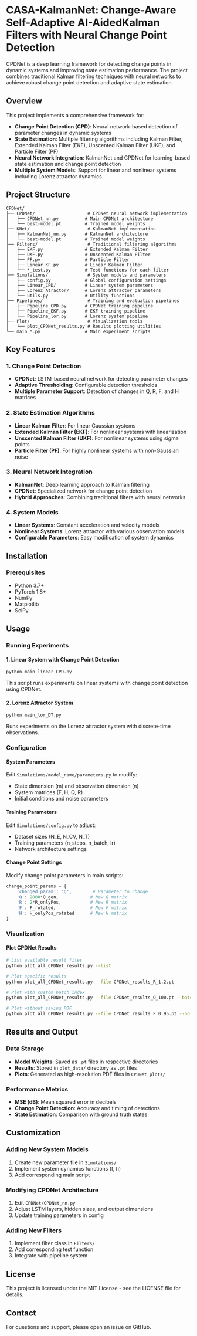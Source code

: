 # CASA-KalmanNet: Change-Aware Self-Adaptive AI-AidedKalman Filters with Neural Change Point Detection

CPDNet is a deep learning framework for detecting change points in dynamic systems and improving state estimation performance. The project combines traditional Kalman filtering techniques with neural networks to achieve robust change point detection and adaptive state estimation.

## Overview

This project implements a comprehensive framework for:
- **Change Point Detection (CPD)**: Neural network-based detection of parameter changes in dynamic systems
- **State Estimation**: Multiple filtering algorithms including Kalman Filter, Extended Kalman Filter (EKF), Unscented Kalman Filter (UKF), and Particle Filter (PF)
- **Neural Network Integration**: KalmanNet and CPDNet for learning-based state estimation and change point detection
- **Multiple System Models**: Support for linear and nonlinear systems including Lorenz attractor dynamics

## Project Structure

```
CPDNet/
├── CPDNet/                    # CPDNet neural network implementation
│   ├── CPDNet_nn.py          # Main CPDNet architecture
│   └── best-model.pt         # Trained model weights
├── KNet/                      # KalmanNet implementation
│   ├── KalmanNet_nn.py       # KalmanNet architecture
│   └── best-model.pt         # Trained model weights
├── Filters/                   # Traditional filtering algorithms
│   ├── EKF.py                # Extended Kalman Filter
│   ├── UKF.py                # Unscented Kalman Filter
│   ├── PF.py                 # Particle Filter
│   ├── Linear_KF.py          # Linear Kalman Filter
│   └── *_test.py             # Test functions for each filter
├── Simulations/               # System models and parameters
│   ├── config.py             # Global configuration settings
│   ├── Linear_CPD/           # Linear system parameters
│   ├── Lorenz_Atractor/      # Lorenz attractor parameters
│   └── utils.py              # Utility functions
├── Pipelines/                 # Training and evaluation pipelines
│   ├── Pipeline_CPD.py       # CPDNet training pipeline
│   ├── Pipeline_EKF.py       # EKF training pipeline
│   └── Pipeline_lor.py       # Lorenz system pipeline
├── Plot/                      # Visualization tools
│   └── plot_CPDNet_results.py # Results plotting utilities
└── main_*.py                 # Main experiment scripts
```

## Key Features

### 1. Change Point Detection
- **CPDNet**: LSTM-based neural network for detecting parameter changes
- **Adaptive Thresholding**: Configurable detection thresholds
- **Multiple Parameter Support**: Detection of changes in Q, R, F, and H matrices

### 2. State Estimation Algorithms
- **Linear Kalman Filter**: For linear Gaussian systems
- **Extended Kalman Filter (EKF)**: For nonlinear systems with linearization
- **Unscented Kalman Filter (UKF)**: For nonlinear systems using sigma points
- **Particle Filter (PF)**: For highly nonlinear systems with non-Gaussian noise

### 3. Neural Network Integration
- **KalmanNet**: Deep learning approach to Kalman filtering
- **CPDNet**: Specialized network for change point detection
- **Hybrid Approaches**: Combining traditional filters with neural networks

### 4. System Models
- **Linear Systems**: Constant acceleration and velocity models
- **Nonlinear Systems**: Lorenz attractor with various observation models
- **Configurable Parameters**: Easy modification of system dynamics

## Installation

### Prerequisites
- Python 3.7+
- PyTorch 1.8+
- NumPy
- Matplotlib
- SciPy
<!-- 
### Setup
1. Clone the repository:
```bash
git clone <repository-url>
cd CPDNet
```

2. Install dependencies:
```bash
pip install torch numpy matplotlib scipy
``` -->

## Usage

### Running Experiments

#### 1. Linear System with Change Point Detection
```bash
python main_linear_CPD.py
```
This script runs experiments on linear systems with change point detection using CPDNet.

#### 2. Lorenz Attractor System
```bash
python main_lor_DT.py
```
Runs experiments on the Lorenz attractor system with discrete-time observations.

### Configuration

#### System Parameters
Edit `Simulations/model_name/parameters.py` to modify:
- State dimension (m) and observation dimension (n)
- System matrices (F, H, Q, R)
- Initial conditions and noise parameters

#### Training Parameters
Edit `Simulations/config.py` to adjust:
- Dataset sizes (N_E, N_CV, N_T)
- Training parameters (n_steps, n_batch, lr)
- Network architecture settings

#### Change Point Settings
Modify change point parameters in main scripts:
```python
change_point_params = {
    'changed_param': 'Q',        # Parameter to change
    'Q': 2000*Q_gen,            # New Q matrix
    'R': 2*R_onlyPos,           # New R matrix
    'F': F_rotated,             # New F matrix
    'H': H_onlyPos_rotated      # New H matrix
}
```

### Visualization

#### Plot CPDNet Results
```bash
# List available result files
python plot_all_CPDNet_results.py --list

# Plot specific results
python plot_all_CPDNet_results.py --file CPDNet_results_R_1.2.pt

# Plot with custom batch index
python plot_all_CPDNet_results.py --file CPDNet_results_Q_100.pt --batch 5

# Plot without saving PDF
python plot_all_CPDNet_results.py --file CPDNet_results_F_0.95.pt --no-save
```

## Results and Output

### Data Storage
- **Model Weights**: Saved as `.pt` files in respective directories
- **Results**: Stored in `plot_data/` directory as `.pt` files
- **Plots**: Generated as high-resolution PDF files in `CPDNet_plots/`

### Performance Metrics
- **MSE (dB)**: Mean squared error in decibels
- **Change Point Detection**: Accuracy and timing of detections
- **State Estimation**: Comparison with ground truth states

## Customization

### Adding New System Models
1. Create new parameter file in `Simulations/`
2. Implement system dynamics functions (f, h)
3. Add corresponding main script

### Modifying CPDNet Architecture
1. Edit `CPDNet/CPDNet_nn.py`
2. Adjust LSTM layers, hidden sizes, and output dimensions
3. Update training parameters in config

### Adding New Filters
1. Implement filter class in `Filters/`
2. Add corresponding test function
3. Integrate with pipeline system

<!-- ## Citation

If you use this code in your research, please cite:

```bibtex
@article{cpdnet2024,
  title={CPDNet: Change Point Detection Network for Adaptive State Estimation},
  author={[Authors]},
  journal={[Journal]},
  year={2024}
}
``` -->

## License

This project is licensed under the MIT License - see the LICENSE file for details.


## Contact

For questions and support, please open an issue on GitHub.
